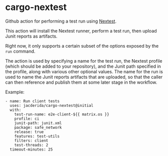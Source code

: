# cargo-nextest

Github action for performing a test run using [Nextest](https://nexte.st/index.html).

This action will install the Nextest runner, perform a test run, then upload Junit reports as
artifacts.

Right now, it only supports a certain subset of the options exposed by the `run` command.

The action is used by specifying a name for the test run, the Nextest profile (which should be added
to your repository), and the Junit path specified in the profile, along with various other optional
values. The name for the run is used to name the Junit reports artifacts that are uploaded, so that
the caller can then reference and publish them at some later stage in the workflow.

Example:
```
- name: Run client tests
  uses: jacderida/cargo-nextest@initial
  with:
    test-run-name: e2e-client-${{ matrix.os }}
    profile: ci
    junit-path: junit.xml
    package: safe_network
    release: true
    features: test-utils
    filters: client
    test-threads: 2
  timeout-minutes: 25
```
